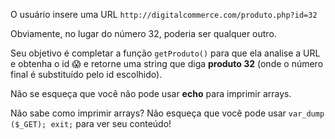 O usuário insere uma URL `http://digitalcommerce.com/produto.php?id=32`

Obviamente, no lugar do número 32, poderia ser qualquer outro.

Seu objetivo é completar a função `getProduto()` para que ela analise a URL e obtenha o id :scream: e retorne uma string que  diga **produto 32** (onde o número final é substituído pelo id escolhido).

Não se esqueça que você não pode usar **echo** para imprimir arrays.

Não sabe como imprimir arrays? Não esqueça que você pode usar `var_dump ($_GET); exit;` para ver seu conteúdo!